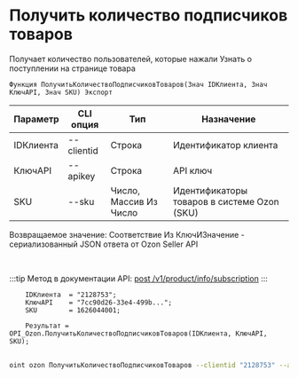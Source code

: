 ﻿---
sidebar_position: 16
---

# Получить количество подписчиков товаров
 Получает количество пользователей, которые нажали Узнать о поступлении на странице товара



`Функция ПолучитьКоличествоПодписчиковТоваров(Знач IDКлиента, Знач КлючAPI, Знач SKU) Экспорт`

  | Параметр | CLI опция | Тип | Назначение |
  |-|-|-|-|
  | IDКлиента | --clientid | Строка | Идентификатор клиента |
  | КлючAPI | --apikey | Строка | API ключ |
  | SKU | --sku | Число, Массив Из Число | Идентификаторы товаров в системе Ozon (SKU) |

  
  Возвращаемое значение:   Соответствие Из КлючИЗначение - сериализованный JSON ответа от Ozon Seller API

<br/>

:::tip
Метод в документации API: [post /v1/product/info/subscription](https://docs.ozon.ru/api/seller/#operation/ProductAPI_GetProductInfoSubscription)
:::
<br/>


```bsl title="Пример кода"
    IDКлиента  = "2128753";
    КлючAPI    = "7cc90d26-33e4-499b...";
    SKU        = 1626044001;

    Результат = OPI_Ozon.ПолучитьКоличествоПодписчиковТоваров(IDКлиента, КлючAPI, SKU);
```



```sh title="Пример команды CLI"
    
oint ozon ПолучитьКоличествоПодписчиковТоваров --clientid "2128753" --apikey "7cc90d26-33e4-499b..." --sku %sku%

```

```json title="Результат"

```
